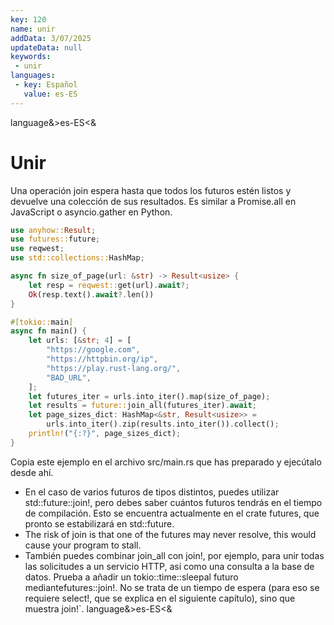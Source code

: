 ```yaml
---
key: 120
name: unir
addData: 3/07/2025
updateData: null
keywords: 
 - unir
languages:
 - key: Español
   value: es-ES
---
```

language&>es-ES<&
# Unir
Una operación join espera hasta que todos los futuros estén listos y devuelve una colección de sus resultados. Es similar a Promise.all en JavaScript o asyncio.gather en Python.

```rust
use anyhow::Result;
use futures::future;
use reqwest;
use std::collections::HashMap;

async fn size_of_page(url: &str) -> Result<usize> {
    let resp = reqwest::get(url).await?;
    Ok(resp.text().await?.len())
}

#[tokio::main]
async fn main() {
    let urls: [&str; 4] = [
        "https://google.com",
        "https://httpbin.org/ip",
        "https://play.rust-lang.org/",
        "BAD_URL",
    ];
    let futures_iter = urls.into_iter().map(size_of_page);
    let results = future::join_all(futures_iter).await;
    let page_sizes_dict: HashMap<&str, Result<usize>> =
        urls.into_iter().zip(results.into_iter()).collect();
    println!("{:?}", page_sizes_dict);
}
```

Copia este ejemplo en el archivo src/main.rs que has preparado y ejecútalo desde ahí.
 - En el caso de varios futuros de tipos distintos, puedes utilizar std::future::join!, pero debes saber cuántos futuros tendrás en el tiempo de compilación. Esto se encuentra actualmente en el crate futures, que pronto se estabilizará en std::future.
 - The risk of join is that one of the futures may never resolve, this would cause your program to stall.
 - También puedes combinar join_all con join!, por ejemplo, para unir todas las solicitudes a un servicio HTTP, así como una consulta a la base de datos. Prueba a añadir un tokio::time::sleepal futuro mediantefutures::join!. No se trata de un tiempo de espera (para eso se requiere select!, que se explica en el siguiente capítulo), sino que muestra join!`.
language&>es-ES<&